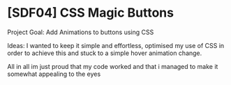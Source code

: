 # [SDF04] CSS Magic Buttons

Project Goal:
Add Animations to buttons using CSS

Ideas:
I wanted to keep it simple and effortless, optimised my use of CSS in order to achieve this and stuck to a simple hover animation change.

All in all im just proud that my code worked and that i managed to make it somewhat appealing to the eyes